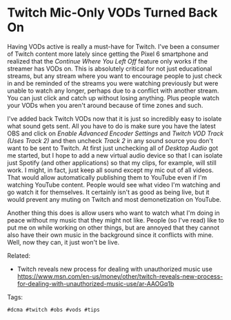 # Twitch Mic-Only VODs Turned Back On

Having VODs active is really a must-have for Twitch. I've been a
consumer of Twitch content more lately since getting the Pixel 6
smartphone and realized that the *Continue Where You Left Off* feature
only works if the streamer has VODs on. This is absolutely critical for
not just educational streams, but any stream where you want to encourage
people to just check in and be reminded of the streams you were watching
previously but were unable to watch any longer, perhaps due to a
conflict with another stream. You can just click and catch up without
losing anything. Plus people watch your VODs when you aren't around
because of time zones and such.

I've added back Twitch VODs now that it is just so incredibly easy to
isolate what sound gets sent. All you have to do is make sure you have
the latest OBS and click on *Enable Advanced Encoder Settings* and
*Twitch VOD Track (Uses Track 2)* and then uncheck *Track 2* in any
sound source you don't want to be sent to Twitch. At first just
unchecking all of *Desktop Audio* got me started, but I hope to add a
new virtual audio device so that I can isolate just Spotify (and other
applications) so that my clips, for example, will still work. I might,
in fact, just keep all sound except my mic out of all videos. That would
allow automatically publishing them to YouTube even if I'm watching
YouTube content. People would see what video I'm watching and go watch
it for themselves. It certainly isn't as good as being live, but it
would prevent any muting on Twitch and most demonetization on YouTube.

Another thing this does is allow users who want to watch what I'm doing
in peace without my music that they might not like. People (so I've
read) like to put me on while working on other things, but are annoyed
that they cannot also have their own music in the background since it
conflicts with mine. Well, now they can, it just won't be live.

Related:

* Twitch reveals new process for dealing with unauthorized music use  
  <https://www.msn.com/en-us/money/other/twitch-reveals-new-process-for-dealing-with-unauthorized-music-use/ar-AAOGq1b>

Tags:

    #dcma #twitch #obs #vods #tips
